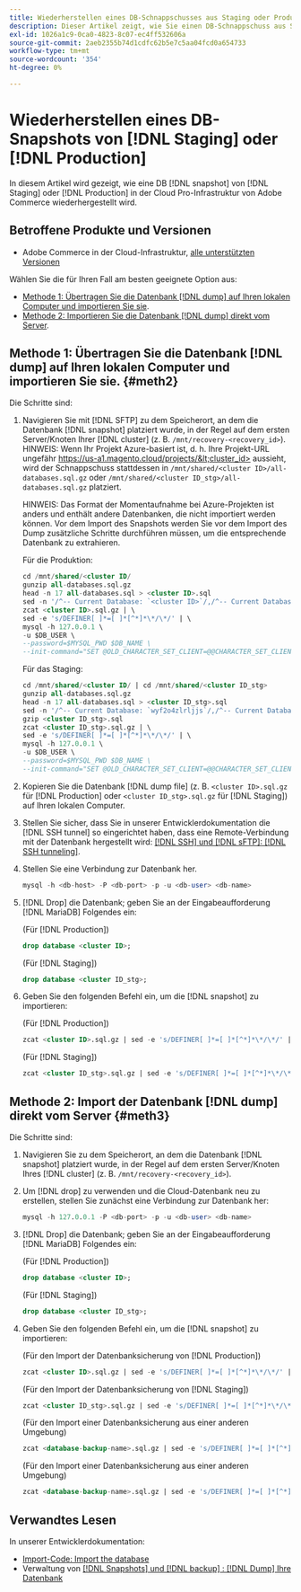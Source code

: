 ```yaml
---
title: Wiederherstellen eines DB-Schnappschusses aus Staging oder Produktion
description: Dieser Artikel zeigt, wie Sie einen DB-Schnappschuss aus Staging oder Produktion in Adobe Commerce in der Cloud-Infrastruktur wiederherstellen können.
exl-id: 1026a1c9-0ca0-4823-8c07-ec4ff532606a
source-git-commit: 2aeb2355b74d1cdfc62b5e7c5aa04fcd0a654733
workflow-type: tm+mt
source-wordcount: '354'
ht-degree: 0%

---
```


# Wiederherstellen eines DB-Snapshots von [!DNL Staging] oder [!DNL Production]

In diesem Artikel wird gezeigt, wie eine DB [!DNL snapshot] von [!DNL Staging] oder [!DNL Production] in der Cloud Pro-Infrastruktur von Adobe Commerce wiederhergestellt wird.

## Betroffene Produkte und Versionen

* Adobe Commerce in der Cloud-Infrastruktur, [alle unterstützten Versionen](https://magento.com/sites/default/files/magento-software-lifecycle-policy.pdf)

Wählen Sie die für Ihren Fall am besten geeignete Option aus:

* [Methode 1: Übertragen Sie die Datenbank [!DNL dump] auf Ihren lokalen Computer und importieren Sie sie](#meth2).
* [Methode 2: Importieren Sie die Datenbank [!DNL dump] direkt vom Server](#meth3).

## Methode 1: Übertragen Sie die Datenbank [!DNL dump] auf Ihren lokalen Computer und importieren Sie sie. {#meth2}

Die Schritte sind:

1. Navigieren Sie mit [!DNL SFTP] zu dem Speicherort, an dem die Datenbank [!DNL snapshot] platziert wurde, in der Regel auf dem ersten Server/Knoten Ihrer [!DNL cluster] (z. B. `/mnt/recovery-<recovery_id>`). HINWEIS: Wenn Ihr Projekt Azure-basiert ist, d. h. Ihre Projekt-URL ungefähr https://us-a1.magento.cloud/projects/&lt;cluster_id> aussieht, wird der Schnappschuss stattdessen in `/mnt/shared/<cluster ID>/all-databases.sql.gz` oder `/mnt/shared/<cluster ID_stg>/all-databases.sql.gz` platziert.

   HINWEIS: Das Format der Momentaufnahme bei Azure-Projekten ist anders und enthält andere Datenbanken, die nicht importiert werden können. Vor dem Import des Snapshots werden Sie     vor dem Import des Dump zusätzliche Schritte durchführen müssen, um die entsprechende Datenbank zu extrahieren.

   Für die Produktion:

   ```sql
   cd /mnt/shared/<cluster ID/
   gunzip all-databases.sql.gz 
   head -n 17 all-databases.sql > <cluster ID>.sql 
   sed -n '/^-- Current Database: `<cluster ID>`/,/^-- Current Database: `/p' all-databases.sql >> <cluster ID>.sql gzip <cluster ID>.sql
   zcat <cluster ID>.sql.gz | \
   sed -e 's/DEFINER[ ]*=[ ]*[^*]*\*/\*/' | \
   mysql -h 127.0.0.1 \
   -u $DB_USER \
   --password=$MYSQL_PWD $DB_NAME \
   --init-command="SET @OLD_CHARACTER_SET_CLIENT=@@CHARACTER_SET_CLIENT ;SET @OLD_CHARACTER_SET_RESULTS=@@CHARACTER_SET_RESULTS ;SET @OLD_COLLATION_CONNECTION=@@COLLATION_CONNECTION ;SET NAMES utf8 ;SET @OLD_TIME_ZONE=@@TIME_ZONE ;SET TIME_ZONE='+00:00' ;SET @OLD_UNIQUE_CHECKS=@@UNIQUE_CHECKS, UNIQUE_CHECKS=0 ;SET @OLD_FOREIGN_KEY_CHECKS=@@FOREIGN_KEY_CHECKS, FOREIGN_KEY_CHECKS=0 ;SET @OLD_SQL_MODE=@@SQL_MODE, SQL_MODE='NO_AUTO_VALUE_ON_ZERO' ;SET @OLD_SQL_NOTES=@@SQL_NOTES, SQL_NOTES=0;"
   ```

   Für das Staging:

   ```sql
   cd /mnt/shared/<cluster ID/ | cd /mnt/shared/<cluster ID_stg>
   gunzip all-databases.sql.gz 
   head -n 17 all-databases.sql > <cluster ID_stg>.sql
   sed -n '/^-- Current Database: `wyf2o4zlrljjs`/,/^-- Current Database: `/p' all-databases.sql >> <cluster ID_stg>.sql 
   gzip <cluster ID_stg>.sql  
   zcat <cluster ID_stg>.sql.gz | \
   sed -e 's/DEFINER[ ]*=[ ]*[^*]*\*/\*/' | \
   mysql -h 127.0.0.1 \
   -u $DB_USER \
   --password=$MYSQL_PWD $DB_NAME \
   --init-command="SET @OLD_CHARACTER_SET_CLIENT=@@CHARACTER_SET_CLIENT ;SET @OLD_CHARACTER_SET_RESULTS=@@CHARACTER_SET_RESULTS ;SET @OLD_COLLATION_CONNECTION=@@COLLATION_CONNECTION ;SET NAMES utf8 ;SET @OLD_TIME_ZONE=@@TIME_ZONE ;SET TIME_ZONE='+00:00' ;SET @OLD_UNIQUE_CHECKS=@@UNIQUE_CHECKS, UNIQUE_CHECKS=0 ;SET @OLD_FOREIGN_KEY_CHECKS=@@FOREIGN_KEY_CHECKS, FOREIGN_KEY_CHECKS=0 ;SET @OLD_SQL_MODE=@@SQL_MODE, SQL_MODE='NO_AUTO_VALUE_ON_ZERO' ;SET @OLD_SQL_NOTES=@@SQL_NOTES, SQL_NOTES=0;"
   ```

1. Kopieren Sie die Datenbank [!DNL dump file] (z. B. `<cluster ID>.sql.gz` für [!DNL Production] oder `<cluster ID_stg>.sql.gz` für [!DNL Staging]) auf Ihren lokalen Computer.
1. Stellen Sie sicher, dass Sie in unserer Entwicklerdokumentation die [!DNL SSH tunnel] so eingerichtet haben, dass eine Remote-Verbindung mit der Datenbank hergestellt wird: [[!DNL SSH] und  [!DNL sFTP]: [!DNL SSH tunneling]](https://experienceleague.adobe.com/en/docs/commerce-cloud-service/user-guide/develop/secure-connections#env-start-tunn).
1. Stellen Sie eine Verbindung zur Datenbank her.

   ```sql
   mysql -h <db-host> -P <db-port> -p -u <db-user> <db-name>
   ```

1. [!DNL Drop] die Datenbank; geben Sie an der Eingabeaufforderung [!DNL MariaDB] Folgendes ein:

   (Für [!DNL Production])

   ```sql
   drop database <cluster ID>;
   ```

   (Für [!DNL Staging])

   ```sql
   drop database <cluster ID_stg>;
   ```

1. Geben Sie den folgenden Befehl ein, um die [!DNL snapshot] zu importieren:

   (Für [!DNL Production])

   ```sql
   zcat <cluster ID>.sql.gz | sed -e 's/DEFINER[ ]*=[ ]*[^*]*\*/\*/' | mysql -h 127.0.0.1 -P <db-port> -p -u   <db-user> <db-name>
   ```

   (Für [!DNL Staging])

   ```sql
   zcat <cluster ID_stg>.sql.gz | sed -e 's/DEFINER[ ]*=[ ]*[^*]*\*/\*/' | mysql -h 127.0.0.1 -P <db-port> -p -u   <db-user> <db-name>
   ```

## Methode 2: Import der Datenbank [!DNL dump] direkt vom Server {#meth3}

Die Schritte sind:

1. Navigieren Sie zu dem Speicherort, an dem die Datenbank [!DNL snapshot] platziert wurde, in der Regel auf dem ersten Server/Knoten Ihres [!DNL cluster] (z. B. `/mnt/recovery-<recovery_id>`).
1. Um [!DNL drop] zu verwenden und die Cloud-Datenbank neu zu erstellen, stellen Sie zunächst eine Verbindung zur Datenbank her:

   ```sql
   mysql -h 127.0.0.1 -P <db-port> -p -u <db-user> <db-name>
   ```

1. [!DNL Drop] die Datenbank; geben Sie an der Eingabeaufforderung [!DNL MariaDB] Folgendes ein:

   (Für [!DNL Production])

   ```sql
   drop database <cluster ID>;
   ```

   (Für [!DNL Staging])

   ```sql
   drop database <cluster ID_stg>;
   ```

1. Geben Sie den folgenden Befehl ein, um die [!DNL snapshot] zu importieren:

   (Für den Import der Datenbanksicherung von [!DNL Production])

   ```sql
   zcat <cluster ID>.sql.gz | sed -e 's/DEFINER[ ]*=[ ]*[^*]*\*/\*/' | mysql -h 127.0.0.1 -p -u <db-user> <db-name>
   ```

   (Für den Import der Datenbanksicherung von [!DNL Staging])

   ```sql
   zcat <cluster ID_stg>.sql.gz | sed -e 's/DEFINER[ ]*=[ ]*[^*]*\*/\*/' | mysql -h 127.0.0.1 -p -u <db-user> <db-name>
   ```

   (Für den Import einer Datenbanksicherung aus einer anderen Umgebung)

   ```sql
   zcat <database-backup-name>.sql.gz | sed -e 's/DEFINER[ ]*=[ ]*[^*]*\*/\*/' | mysql -h 127.0.0.1 -p -u <db-user> <db-name>
   ```

   (Für den Import einer Datenbanksicherung aus einer anderen Umgebung)

   ```sql
   zcat <database-backup-name>.sql.gz | sed -e 's/DEFINER[ ]*=[ ]*[^*]*\*/\*/' | mysql -h 127.0.0.1 -p -u <db-user> <db-name>
   ```

## Verwandtes Lesen

In unserer Entwicklerdokumentation:

* [Import-Code: Import the database](https://experienceleague.adobe.com/en/docs/commerce-cloud-service/user-guide/develop/deploy/staging-production)
* Verwaltung von [[!DNL Snapshots]  und  [!DNL backup] : [!DNL Dump] Ihre Datenbank](https://experienceleague.adobe.com/en/docs/commerce-cloud-service/user-guide/develop/storage/snapshots)
